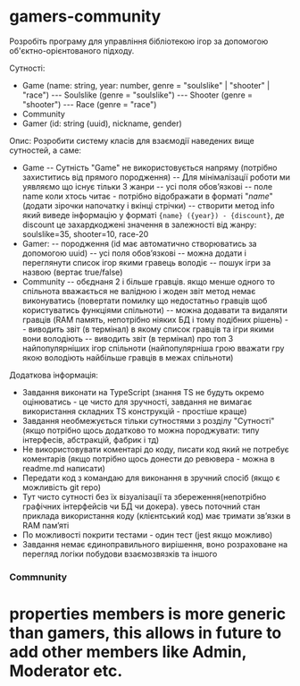 # gamers-community

Розробіть програму для управління бібліотекою ігор за допомогою об'єктно-орієнтованого підходу.

Сутності:
 - Game (name: string, year: number, genre = "soulslike" | "shooter" | "race")
 --- Soulslike (genre = "soulslike")
 --- Shooter (genre = "shooter")
 --- Race (genre = "race")
 - Community
 - Gamer (id: string (uuid), nickname, gender)

Опис:
Розробити систему класів для взаємодії наведених вище сутностей, а саме:
 - Game
 -- Сутність "Game" не використовується напряму (потрібно захиститись від прямого породження)
 -- Для мінімалізації роботи ми уявляємо що існує тільки 3 жанри
 -- усі поля обовʼязкові
 -- поле name коли хтось читає - потрібно відображати в форматі "*name*" (додати зірочки напочатку і вкінці стрічки)
 -- створити метод info який виведе інформацію у форматі `{name} ({year}) - {discount}`, де discount це захардкоджені значення в залежності від жанру: soulslike=35, shooter=10, race-20
 - Gamer:
 -- породження (id має автоматично створюватись за допомогою uuid)
 -- усі поля обовʼязкові
 -- можна додати і переглянути список ігор якими гравець володіє
 -- пошук ігри за назвою (вертає true/false)
 - Community
 -- обєднаня 2 і більше гравців. якщо менше одного то спільнота вважається не валідною і жоден звіт метод немає виконуватись (повертати помилку що недостатньо гравців щоб користуватись функціями спільноти)
 -- можна додавати та видаляти гравців (RAM память, непотрібно ніяких БД і тому подібних рішень)
 -- виводить звіт (в термінал) в якому список гравців та ігри якими вони володіють
 -- виводить звіт (в термінал) про топ 3 найпопулярніших ігор спільноти (найпопулярніша грою вважати гру якою володіють найбільше гравців в межах спільноти)


Додаткова інформація:
 - Завдання виконати на TypeScript (знання TS не будуть окремо оцінюватись - це чисто для зручності, завдання не вимагає використання складних TS конструкцій - простіше краще)
 - Завдання необмежується тільки сутностями з розділу "Сутності" (якщо потрібно щось додатково то можна породжувати: типу інтерфесів, абстракцій, фабрик і тд)
 - Не використовувати коментарі до коду, писати код який не потребує коментарів (якщо потрібно щось донести до ревювера - можна в readme.md написати)
 - Передати код з командаю для виконання в зручний спосіб (якщо є можливість git repo)
 - Тут чисто сутності без їх візуалізації та збереження(непотрібно графічних інтерфейсів чи БД чи докера). увесь поточний стан приклада використання коду (клієнтський код) має тримати звʼязки в RAM памʼяті
 - По можливості покрити тестами - один тест (jest якщо можливо)
 - Завдання немає єдиноправильного вирішення, воно розраховане на перегляд логіки побудови взаємозвязків та іншого


### Commnunity

# properties members is more generic than gamers, this allows in future to add other members like Admin, Moderator etc.